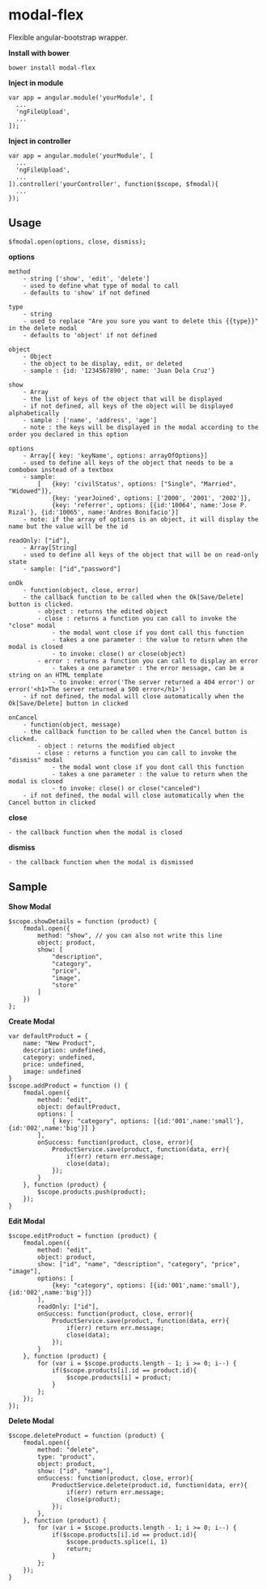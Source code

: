 # modal-flex

Flexible angular-bootstrap wrapper.

**Install with bower**

    bower install modal-flex

**Inject in module**

    var app = angular.module('yourModule', [
      ...
      'ngFileUpload',
      ...
    ]);

**Inject in controller**

    var app = angular.module('yourModule', [
      ...
      'ngFileUpload',
      ...
    ]).controller('yourController', function($scope, $fmodal){
      ...
    });

Usage
--------------

    $fmodal.open(options, close, dismiss);

**options**

    method
        - string ['show', 'edit', 'delete']
        - used to define what type of modal to call
        - defaults to 'show' if not defined

    type
        - string
        - used to replace "Are you sure you want to delete this {{type}}" in the delete modal
        - defaults to 'object' if not defined

    object
        - Object
        - the object to be display, edit, or deleted
        - sample : {id: '1234567890', name: 'Juan Dela Cruz'}

    show
        - Array
        - the list of keys of the object that will be displayed
        - if not defined, all keys of the object will be displayed alphabetically
        - sample : ['name', 'address', 'age']
        - note : the keys will be displayed in the modal according to the order you declared in this option

    options
        - Array[{ key: 'keyName', options: arrayOfOptions}]
        - used to define all keys of the object that needs to be a combobox instead of a textbox
        - sample:
            [   {key: 'civilStatus', options: ["Single", "Married", "Widowed"]},
                {key: 'yearJoined', options: ['2000', '2001', '2002']},
                {key: 'referrer', options: [{id:'10064', name:'Jose P. Rizal'}, {id:'10065', name:'Andres Bonifacio'}]
        - note: if the array of options is an object, it will display the name but the value will be the id

    readOnly: ["id"],
        - Array[String]
        - used to define all keys of the object that will be on read-only state
        - sample: ["id","password"]
    
    onOk
        - function(object, close, error)
        - the callback function to be called when the Ok[Save/Delete] button is clicked.
            - object : returns the edited object
            - close : returns a function you can call to invoke the "close" modal
                - the modal wont close if you dont call this function
                - takes a one parameter : the value to return when the modal is closed
                - to invoke: close() or close(object)
            - error : returns a function you can call to display an error
                - takes a one parameter : the error message, can be a string on an HTML template
                - to invoke: error('The server returned a 404 error') or error('<h1>The server returned a 500 error</h1>')
        - if not defined, the modal will close automatically when the Ok[Save/Delete] button in clicked

    onCancel
        - function(object, message)
        - the callback function to be called when the Cancel button is clicked.
            - object : returns the modified object
            - close : returns a function you can call to invoke the "dismiss" modal
                - the modal wont close if you dont call this function
                - takes a one parameter : the value to return when the modal is closed
                - to invoke: close() or close("canceled")
        - if not defined, the modal will close automatically when the Cancel button in clicked

**close**

    - the callback function when the modal is closed

**dismiss**

    - the callback function when the modal is dismissed

Sample
--------------

**Show Modal**


    $scope.showDetails = function (product) {
        fmodal.open({
            method: "show", // you can also not write this line
            object: product,
            show: [
                "description",
                "category",
                "price",
                "image",
                "store"
            ]
        })
    };

**Create Modal**
    
    var defaultProduct = {
        name: "New Product",
        description: undefined,
        category: undefined,
        price: undefined,
        image: undefined
    }
    $scope.addProduct = function () {
        fmodal.open({
            method: "edit",
            object: defaultProduct,
            options: [
                { key: "category", options: [{id:'001',name:'small'}, {id:'002',name:'big'}] }
            ],
            onSuccess: function(product, close, error){
                ProductService.save(product, function(data, err){
                    if(err) return err.message;
                    close(data);
                });
            }
        }, function (product) {
            $scope.products.push(product);
        });
    }

**Edit Modal**

    $scope.editProduct = function (product) {
        fmodal.open({
            method: "edit",
            object: product,
            show: ["id", "name", "description", "category", "price", "image"],
            options: [
                {key: "category", options: [{id:'001',name:'small'}, {id:'002',name:'big'}]}
            ],
            readOnly: ["id"],
            onSuccess: function(product, close, error){
                ProductService.save(product, function(data, err){
                    if(err) return err.message;
                    close(data);
                });
            }
        }, function (product) {
            for (var i = $scope.products.length - 1; i >= 0; i--) {
                if($scope.products[i].id == product.id){
                    $scope.products[i] = product;
                }
            };
        });
    });

**Delete Modal**

    $scope.deleteProduct = function (product) {
        fmodal.open({
            method: "delete",
            type: "product",
            object: product,
            show: ["id", "name"],
            onSuccess: function(product, close, error){
                ProductService.delete(product.id, function(data, err){
                    if(err) return err.message;
                    close(product);
                });
            },
        }, function (product) {
            for (var i = $scope.products.length - 1; i >= 0; i--) {
                if($scope.products[i].id == product.id){
                    $scope.products.splice(i, 1)
                    return;
                }
            };
        });
    }